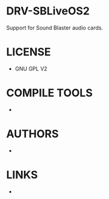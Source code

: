 DRV-SBLiveOS2
=============

Support for Sound Blaster audio cards. 


LICENSE
========
- GNU GPL V2

COMPILE TOOLS
==============
- 

AUTHORS
=============
- 

LINKS
=============
- 
